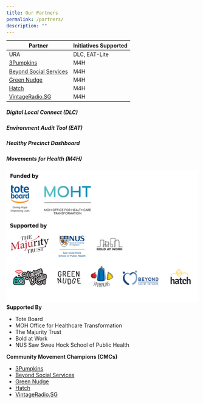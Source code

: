 ```yaml
---
title: Our Partners
permalink: /partners/
description: ""
---
```




| Partner | Initiatives Supported |
| -------- | -------- |
| URA   | DLC, EAT-Lite    |
| [3Pumpkins](https://www.3pumpkins.co/) | M4H     |
| [Beyond Social Services](https://www.beyond.org.sg/) | M4H |
| [Green Nudge](https://www.greennudge.sg/)| M4H  |
| [Hatch](https://www.hatch.sg/)| M4H |
| [VintageRadio.SG](https://www.vintageradio.sg/#/)| M4H  |




##### **Digital Local Connect (DLC)**

##### **Environment Audit Tool (EAT)**

##### **Healthy Precinct Dashboard**

##### **Movements for Health (M4H)**
![](/images/partners%20logos%20draft.png)
**Supported By**
* Tote Board
* MOH Office for Healthcare Transformation
* The Majurity Trust
* Bold at Work
* NUS Saw Swee Hock School of Public Health

**Community Movement Champions (CMCs)**
* [3Pumpkins](https://www.3pumpkins.co/)
* [Beyond Social Services](https://www.beyond.org.sg/)
* [Green Nudge](https://www.greennudge.sg/)
* [Hatch](https://www.hatch.sg/)
* [VintageRadio.SG](https://www.vintageradio.sg/#/)